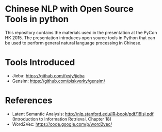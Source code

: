 Chinese NLP with Open Source Tools in python
============================================
This repository contains the materials used in the presentation at the PyCon HK 2015. The presentation introduces open source tools in Python that can be used to perform general natural language processing in Chinese.

Tools Introduced
================
* Jieba: https://github.com/fxsjy/jieba
* Gensim: https://github.com/piskvorky/gensim/

References
==========
* Latent Semantic Analysis: http://nlp.stanford.edu/IR-book/pdf/18lsi.pdf (Introduction to Information Retrieval, Chapter 18)
* Word2Vec: https://code.google.com/p/word2vec/
